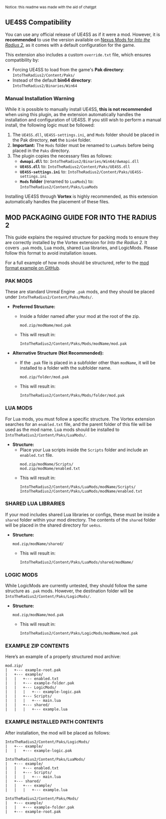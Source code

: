 <small>Notice: this readme was made with the aid of chatgpt</small>

## UE4SS Compatibility

You can use any official release of UE4SS as if it were a mod. However, it is **recommended** to use the version available on [Nexus Mods for *Into the Radius 2*](https://www.nexusmods.com/intotheradius2/mods/20), as it comes with a default configuration for the game.

This extension also includes a custom `override.txt` file, which ensures compatibility by:
- Forcing UE4SS to load from the game's **Pak directory**:  
  `IntoTheRadius2/Content/Paks/`
- Instead of the default **bin64 directory**:  
  `IntoTheRadius2/Binaries/Win64`

### Manual Installation Warning

While it is possible to manually install UE4SS, **this is not recommended** when using this plugin, as the extension automatically handles the installation and configuration of UE4SS. If you still wish to perform a manual install, the following logic must be followed:

1. The `UE4SS.dll`, `UE4SS-settings.ini`, and `Mods` folder should be placed in the Pak directory, **not** the `bin64` folder.
2. **Important:** The `Mods` folder must be renamed to `LuaMods` before being placed in the `Paks` directory.
3. The plugin copies the necessary files as follows:
    - **`dwmapi.dll`** to: `IntoTheRadius2/Binaries/Win64/dwmapi.dll`
    - **`UE4SS.dll`** to: `IntoTheRadius2/Content/Paks/UE4SS.dll`
    - **`UE4SS-settings.ini`** to: `IntoTheRadius2/Content/Paks/UE4SS-settings.ini`
    - **`Mods` folder** (renamed to `LuaMods`) to: `IntoTheRadius2/Content/Paks/LuaMods`

Installing UE4SS through **Vortex** is highly recommended, as this extension automatically handles the placement of these files.

## MOD PACKAGING GUIDE FOR INTO THE RADIUS 2

This guide explains the required structure for packing mods to ensure they are correctly installed by the Vortex extension for *Into the Radius 2*. It covers `.pak` mods, Lua mods, shared Lua libraries, and LogicMods. Please follow this format to avoid installation issues.

For a full example of how mods should be structured, refer to the [mod format example on GitHub](https://github.com/Merith-TK/game-intotheradius2-modformat).

### **PAK MODS**

These are standard Unreal Engine `.pak` mods, and they should be placed under `IntoTheRadius2/Content/Paks/Mods/`.

- **Preferred Structure:**
  - Inside a folder named after your mod at the root of the zip.
    ```
    mod.zip/modName/mod.pak
    ```
  - This will result in:
    ```
    IntoTheRadius2/Content/Paks/Mods/modName/mod.pak
    ```

- **Alternative Structure (Not Recommended):**
  - If the `.pak` file is placed in a subfolder other than `modName`, it will be installed to a folder with the subfolder name.
    ```
    mod.zip/folder/mod.pak
    ```
  - This will result in:
    ```
    IntoTheRadius2/Content/Paks/Mods/folder/mod.pak
    ```

### **LUA MODS**

For Lua mods, you must follow a specific structure. The Vortex extension searches for an `enabled.txt` file, and the parent folder of this file will be used as the mod name. Lua mods should be installed to `IntoTheRadius2/Content/Paks/LuaMods/`.

- **Structure:**
  - Place your Lua scripts inside the `Scripts` folder and include an `enabled.txt` file.
    ```
    mod.zip/modName/Scripts/
    mod.zip/modName/enabled.txt
    ```
  - This will result in:
    ```
    IntoTheRadius2/Content/Paks/LuaMods/modName/Scripts/
    IntoTheRadius2/Content/Paks/LuaMods/modName/enabled.txt
    ```

### **SHARED LUA LIBRARIES**

If your mod includes shared Lua libraries or configs, these must be inside a `shared` folder within your mod directory. The contents of the `shared` folder will be placed in the shared directory for `ue4ss`.

- **Structure:**
  ```
  mod.zip/modName/shared/
  ```
  - This will result in:
    ```
    IntoTheRadius2/Content/Paks/LuaMods/shared/modName/
    ```

### **LOGIC MODS**

While LogicMods are currently untested, they should follow the same structure as `.pak` mods. However, the destination folder will be `IntoTheRadius2/Content/Paks/LogicMods/`.

- **Structure:**
  ```
  mod.zip/modName/mod.pak
  ```
  - This will result in:
    ```
    IntoTheRadius2/Content/Paks/LogicMods/modName/mod.pak
    ```

### **EXAMPLE ZIP CONTENTS**

Here’s an example of a properly structured mod archive:

```
mod.zip/
|   +--- example-root.pak
|   +--- example/
|   |   +--- enabled.txt
|   |   +--- example-folder.pak
|   |   +--- LogicMods/
|   |   |   +--- example-logic.pak
|   |   +--- Scripts/
|   |   |   +--- main.lua
|   |   +--- shared/
|   |   |   +--- example.lua
```

### **EXAMPLE INSTALLED PATH CONTENTS**

After installation, the mod will be placed as follows:

```
IntoTheRadius2/Content/Paks/LogicMods/
|   +--- example/
|   |   +--- example-logic.pak

IntoTheRadius2/Content/Paks/LuaMods/
|   +--- example/
|   |   +--- enabled.txt
|   |   +--- Scripts/
|   |   |   +--- main.lua
|   +--- shared/
|   |   +--- example/
|   |   |   +--- example.lua

IntoTheRadius2/Content/Paks/Mods/
|   +--- example/
|   |   +--- example-folder.pak
|   +--- example-root.pak
```